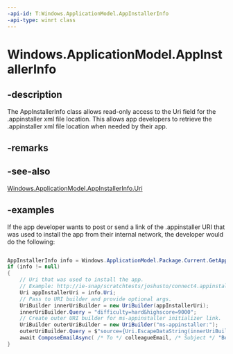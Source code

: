 ```yaml
---
-api-id: T:Windows.ApplicationModel.AppInstallerInfo
-api-type: winrt class
---
```


<!-- Class syntax.
public class AppInstallerInfo 
-->

# Windows.ApplicationModel.AppInstallerInfo

## -description

The AppInstallerInfo class allows read-only access to the Uri field for the .appinstaller xml file location. This allows app developers to retrieve the .appinstaller xml file location when needed by their app.

## -remarks

## -see-also
[Windows.ApplicationModel.AppInstallerInfo.Uri](appinstallerinfo_uri.md)

## -examples

If the app developer wants to post or send a link of the .appinstaller URI that was used to install the app from their internal network, the developer would do the following:

```csharp

AppInstallerInfo info = Windows.ApplicationModel.Package.Current.GetAppInstallerInfo();
if (info != null)
{
    // Uri that was used to install the app. 
    // Example: http://ie-snap/scratchtests/joshusto/connect4.appinstaller.
    Uri appInstallerUri = info.Uri;
    // Pass to URI builder and provide optional args.
    UriBuilder innerUriBuilder = new UriBuilder(appInstallerUri);
    innerUriBuilder.Query = "difficulty=hard&highscore=9000";
    // Create outer URI builder for ms-appinstaller initializer link.
    UriBuilder outerUriBuilder = new UriBuilder("ms-appinstaller:");
    outerUriBuilder.Query = $"source={Uri.EscapeDataString(innerUriBuilder.ToString())}";
    await ComposeEmailAsync( /* To */ colleagueEmail, /* Subject */ "Beat my high score!", /* Body */ outerUriBuilder.ToString());
}
```